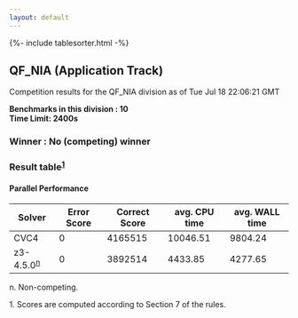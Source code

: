 ```yaml
---
layout: default
---
```

{%- include tablesorter.html -%}

##  QF_NIA (Application Track)

Competition results for the QF_NIA division as of Tue Jul 18 22:06:21 GMT

**Benchmarks in this division : 10** 
<br/>
**Time Limit: 2400s**

###  Winner : No (competing) winner 

### Result table<sup><a href="#fn1">1</a></sup>

#### Parallel Performance
<table id="parallel" class="result sorted">
<thead>
<tr>
<th class="center">Solver</th>
<th class="center">Error Score</th>
<th class="center">Correct Score</th>
<th class="center">avg. CPU time </th>
<th class="center">avg. WALL time </th>
</tr>
</thead>
<tr>
<td>CVC4</td>
<td class="right">0</td>
<td class="right">4165515</td>
<td class="right">10046.51</td>
<td class="right">9804.24</td>
</tr>
<tr>
<td>z3-4.5.0<SUP><a href="#fn">n</a></SUP>
</td>
<td class="right">0</td>
<td class="right">3892514</td>
<td class="right">4433.85</td>
<td class="right">4277.65</td>
</tr>
</table>
<span id="fn"> n. Non-competing.</span>

<span id="fn1"> 1. Scores are computed according to Section 7 of the rules.</span>



